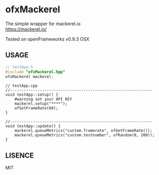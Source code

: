ofxMackerel
================

The simple wrapper for mackerel.io  
https://mackerel.io/

Tested on openFrameworks v0.9.3 OSX

USAGE
--------
```cpp
// testApp.h
#include "ofxMackerel.hpp"
ofxMackerel mackerel;
```

```cpp****
// testApp.cpp
//--------------------------------------------------------------
void testApp::setup() {
    #warning set your API KEY
    mackerel.setup("****");
    ofSetFrameRate(60);
}

//--------------------------------------------------------------
void testApp::update() {
    mackerel.queueMetrics("custom.framerate", ofGetFrameRate());
    mackerel.queueMetrics("custom.testnumber", ofRandom(0, 100));
}

```


LISENCE
--------
MIT
